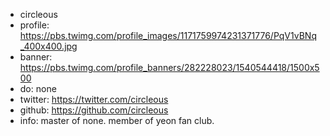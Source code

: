- circleous
- profile: https://pbs.twimg.com/profile_images/1171759974231371776/PqV1vBNq_400x400.jpg
- banner: https://pbs.twimg.com/profile_banners/282228023/1540544418/1500x500
- do: none
- twitter: https://twitter.com/circleous
- github: https://github.com/circleous
- info: master of none. member of yeon fan club.
